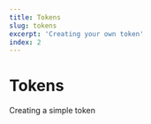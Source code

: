 ```yaml
---
title: Tokens
slug: tokens
excerpt: 'Creating your own token'
index: 2
---
```


# Tokens

Creating a simple token

